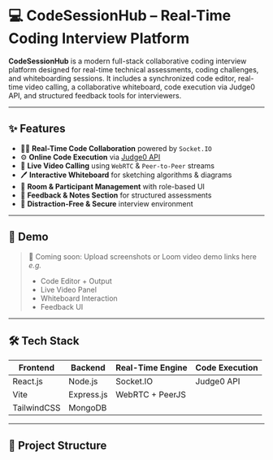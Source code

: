 # 💻 CodeSessionHub – Real-Time Coding Interview Platform

**CodeSessionHub** is a modern full-stack collaborative coding interview platform designed for real-time technical assessments, coding challenges, and whiteboarding sessions. It includes a synchronized code editor, real-time video calling, a collaborative whiteboard, code execution via Judge0 API, and structured feedback tools for interviewers.

---

## ✨ Features

- 🧑‍💻 **Real-Time Code Collaboration** powered by `Socket.IO`
- ⚙️ **Online Code Execution** via [Judge0 API](https://judge0.com/)
- 🎥 **Live Video Calling** using `WebRTC` & `Peer-to-Peer` streams
- 🖊️ **Interactive Whiteboard** for sketching algorithms & diagrams
- 🧭 **Room & Participant Management** with role-based UI
- 📝 **Feedback & Notes Section** for structured assessments
- 🔐 **Distraction-Free & Secure** interview environment

---

## 📸 Demo

> 🔗 Coming soon: Upload screenshots or Loom video demo links here  
> _e.g._  
> - Code Editor + Output  
> - Live Video Panel  
> - Whiteboard Interaction  
> - Feedback UI

---

## 🛠️ Tech Stack

| Frontend   | Backend     | Real-Time Engine | Code Execution |
|------------|-------------|------------------|----------------|
| React.js   | Node.js     | Socket.IO        | Judge0 API     |
| Vite       | Express.js  | WebRTC + PeerJS  |                |
| TailwindCSS| MongoDB     |                  |                |

---

## 📂 Project Structure

